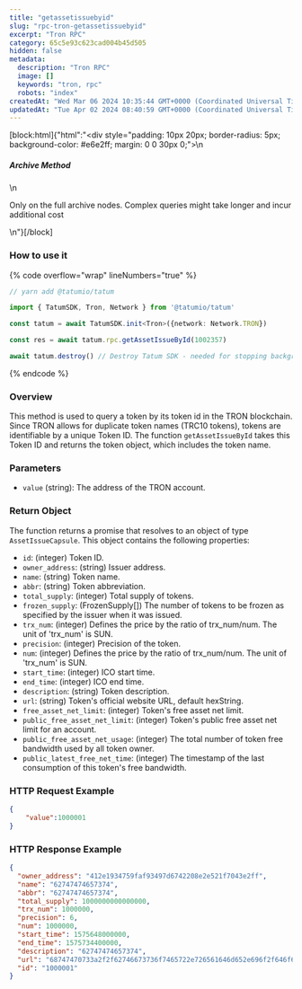 ```yaml
---
title: "getassetissuebyid"
slug: "rpc-tron-getassetissuebyid"
excerpt: "Tron RPC"
category: 65c5e93c623cad004b45d505
hidden: false
metadata: 
  description: "Tron RPC"
  image: []
  keywords: "tron, rpc"
  robots: "index"
createdAt: "Wed Mar 06 2024 10:35:44 GMT+0000 (Coordinated Universal Time)"
updatedAt: "Tue Apr 02 2024 08:40:59 GMT+0000 (Coordinated Universal Time)"
---
```

[block:html]{"html":"<div style=\"padding: 10px 20px; border-radius: 5px; background-color: #e6e2ff; margin: 0 0 30px 0;\">\n  <h5>Archive Method</h5>\n  <p>Only on the full archive nodes. Complex queries might take longer and incur additional cost</p>\n</div>"}[/block]

### How to use it

{% code overflow="wrap" lineNumbers="true" %}
```typescript
// yarn add @tatumio/tatum

import { TatumSDK, Tron, Network } from '@tatumio/tatum'

const tatum = await TatumSDK.init<Tron>({network: Network.TRON})

const res = await tatum.rpc.getAssetIssueById(1002357)

await tatum.destroy() // Destroy Tatum SDK - needed for stopping background jobs
```
{% endcode %}

### Overview

This method is used to query a token by its token id in the TRON blockchain. Since TRON allows for duplicate token names (TRC10 tokens), tokens are identifiable by a unique Token ID. The function `getAssetIssueById` takes this Token ID and returns the token object, which includes the token name.

### Parameters

* `value` (string): The address of the TRON account.

### Return Object

The function returns a promise that resolves to an object of type `AssetIssueCapsule`. This object contains the following properties:



* `id`: (integer) Token ID.
* `owner_address`: (string) Issuer address.
* `name`: (string) Token name.
* `abbr`: (string) Token abbreviation.
* `total_supply`: (integer) Total supply of tokens.
* `frozen_supply`: (FrozenSupply\[]) The number of tokens to be frozen as specified by the issuer when it was issued.
* `trx_num`: (integer) Defines the price by the ratio of trx\_num/num. The unit of 'trx\_num' is SUN.
* `precision`: (integer) Precision of the token.
* `num`: (integer) Defines the price by the ratio of trx\_num/num. The unit of 'trx\_num' is SUN.
* `start_time`: (integer) ICO start time.
* `end_time`: (integer) ICO end time.
* `description`: (string) Token description.
* `url`: (string) Token's official website URL, default hexString.
* `free_asset_net_limit`: (integer) Token's free asset net limit.
* `public_free_asset_net_limit`: (integer) Token's public free asset net limit for an account.
* `public_free_asset_net_usage`: (integer) The total number of token free bandwidth used by all token owner.
* `public_latest_free_net_time`: (integer) The timestamp of the last consumption of this token's free bandwidth.

### HTTP Request Example

```json
{
    "value":1000001
}
```

### HTTP Response Example

```json
{
  "owner_address": "412e1934759faf93497d6742208e2e521f7043e2ff",
  "name": "62747474657374",
  "abbr": "62747474657374",
  "total_supply": 1000000000000000,
  "trx_num": 1000000,
  "precision": 6,
  "num": 1000000,
  "start_time": 1575648000000,
  "end_time": 1575734400000,
  "description": "62747474657374",
  "url": "68747470733a2f2f62746673736f7465722e726561646d652e696f2f646f63732f686f772d746f2d6765742d737461727465642d776974682d736f746572",
  "id": "1000001"
}
```
